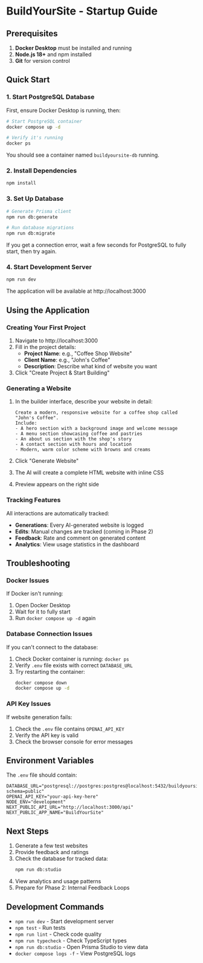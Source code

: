 # BuildYourSite - Startup Guide

## Prerequisites

1. **Docker Desktop** must be installed and running
2. **Node.js 18+** and npm installed
3. **Git** for version control

## Quick Start

### 1. Start PostgreSQL Database

First, ensure Docker Desktop is running, then:

```bash
# Start PostgreSQL container
docker compose up -d

# Verify it's running
docker ps
```

You should see a container named `buildyoursite-db` running.

### 2. Install Dependencies

```bash
npm install
```

### 3. Set Up Database

```bash
# Generate Prisma client
npm run db:generate

# Run database migrations
npm run db:migrate
```

If you get a connection error, wait a few seconds for PostgreSQL to fully start, then try again.

### 4. Start Development Server

```bash
npm run dev
```

The application will be available at http://localhost:3000

## Using the Application

### Creating Your First Project

1. Navigate to http://localhost:3000
2. Fill in the project details:
   - **Project Name**: e.g., "Coffee Shop Website"
   - **Client Name**: e.g., "John's Coffee"
   - **Description**: Describe what kind of website you want
3. Click "Create Project & Start Building"

### Generating a Website

1. In the builder interface, describe your website in detail:
   ```
   Create a modern, responsive website for a coffee shop called "John's Coffee". 
   Include:
   - A hero section with a background image and welcome message
   - A menu section showcasing coffee and pastries
   - An about us section with the shop's story
   - A contact section with hours and location
   - Modern, warm color scheme with browns and creams
   ```

2. Click "Generate Website"
3. The AI will create a complete HTML website with inline CSS
4. Preview appears on the right side

### Tracking Features

All interactions are automatically tracked:
- **Generations**: Every AI-generated website is logged
- **Edits**: Manual changes are tracked (coming in Phase 2)
- **Feedback**: Rate and comment on generated content
- **Analytics**: View usage statistics in the dashboard

## Troubleshooting

### Docker Issues

If Docker isn't running:
1. Open Docker Desktop
2. Wait for it to fully start
3. Run `docker compose up -d` again

### Database Connection Issues

If you can't connect to the database:
1. Check Docker container is running: `docker ps`
2. Verify `.env` file exists with correct `DATABASE_URL`
3. Try restarting the container: 
   ```bash
   docker compose down
   docker compose up -d
   ```

### API Key Issues

If website generation fails:
1. Check the `.env` file contains `OPENAI_API_KEY`
2. Verify the API key is valid
3. Check the browser console for error messages

## Environment Variables

The `.env` file should contain:
```
DATABASE_URL="postgresql://postgres:postgres@localhost:5432/buildyoursite?schema=public"
OPENAI_API_KEY="your-api-key-here"
NODE_ENV="development"
NEXT_PUBLIC_API_URL="http://localhost:3000/api"
NEXT_PUBLIC_APP_NAME="BuildYourSite"
```

## Next Steps

1. Generate a few test websites
2. Provide feedback and ratings
3. Check the database for tracked data:
   ```bash
   npm run db:studio
   ```
4. View analytics and usage patterns
5. Prepare for Phase 2: Internal Feedback Loops

## Development Commands

- `npm run dev` - Start development server
- `npm test` - Run tests
- `npm run lint` - Check code quality
- `npm run typecheck` - Check TypeScript types
- `npm run db:studio` - Open Prisma Studio to view data
- `docker compose logs -f` - View PostgreSQL logs